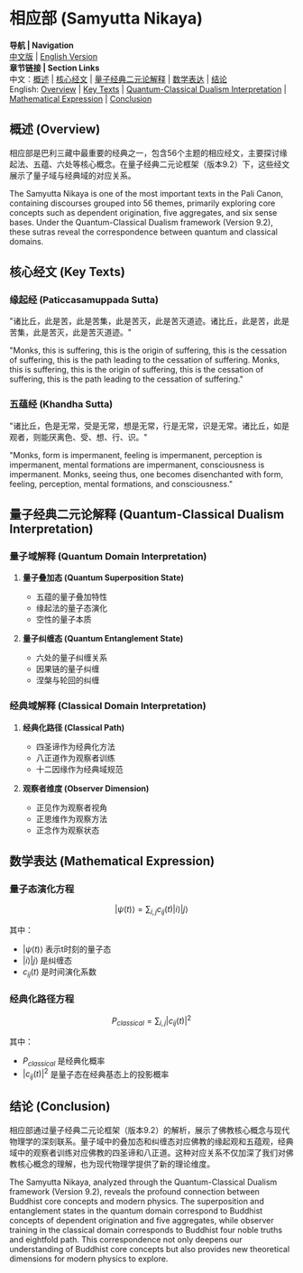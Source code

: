 # 相应部 (Samyutta Nikaya)

**导航 | Navigation**  
[中文版](#相应部解析) | [English Version](#samyutta-nikaya-analysis)  
**章节链接 | Section Links**  
中文：[概述](#概述-overview) | [核心经文](#核心经文-key-texts) | [量子经典二元论解释](#量子经典二元论解释-quantum-classical-dualism-interpretation) | [数学表达](#数学表达-mathematical-expression) | [结论](#结论-conclusion)  
English: [Overview](#概述-overview) | [Key Texts](#核心经文-key-texts) | [Quantum-Classical Dualism Interpretation](#量子经典二元论解释-quantum-classical-dualism-interpretation) | [Mathematical Expression](#数学表达-mathematical-expression) | [Conclusion](#结论-conclusion)

## 概述 (Overview)

相应部是巴利三藏中最重要的经典之一，包含56个主题的相应经文，主要探讨缘起法、五蕴、六处等核心概念。在量子经典二元论框架（版本9.2）下，这些经文展示了量子域与经典域的对应关系。

The Samyutta Nikaya is one of the most important texts in the Pali Canon, containing discourses grouped into 56 themes, primarily exploring core concepts such as dependent origination, five aggregates, and six sense bases. Under the Quantum-Classical Dualism framework (Version 9.2), these sutras reveal the correspondence between quantum and classical domains.

## 核心经文 (Key Texts)

### 缘起经 (Paticcasamuppada Sutta)
"诸比丘，此是苦，此是苦集，此是苦灭，此是苦灭道迹。诸比丘，此是苦，此是苦集，此是苦灭，此是苦灭道迹。"

"Monks, this is suffering, this is the origin of suffering, this is the cessation of suffering, this is the path leading to the cessation of suffering. Monks, this is suffering, this is the origin of suffering, this is the cessation of suffering, this is the path leading to the cessation of suffering."

### 五蕴经 (Khandha Sutta)
"诸比丘，色是无常，受是无常，想是无常，行是无常，识是无常。诸比丘，如是观者，则能厌离色、受、想、行、识。"

"Monks, form is impermanent, feeling is impermanent, perception is impermanent, mental formations are impermanent, consciousness is impermanent. Monks, seeing thus, one becomes disenchanted with form, feeling, perception, mental formations, and consciousness."

## 量子经典二元论解释 (Quantum-Classical Dualism Interpretation)

### 量子域解释 (Quantum Domain Interpretation)
1. **量子叠加态 (Quantum Superposition State)**
   - 五蕴的量子叠加特性
   - 缘起法的量子态演化
   - 空性的量子本质

2. **量子纠缠态 (Quantum Entanglement State)**
   - 六处的量子纠缠关系
   - 因果链的量子纠缠
   - 涅槃与轮回的纠缠

### 经典域解释 (Classical Domain Interpretation)
1. **经典化路径 (Classical Path)**
   - 四圣谛作为经典化方法
   - 八正道作为观察者训练
   - 十二因缘作为经典域规范

2. **观察者维度 (Observer Dimension)**
   - 正见作为观察者视角
   - 正思维作为观察方法
   - 正念作为观察状态

## 数学表达 (Mathematical Expression)

### 量子态演化方程
$$
|\psi(t)\rangle = \sum_{i,j} c_{ij}(t)|i\rangle|j\rangle
$$

其中：
- $|\psi(t)\rangle$ 表示t时刻的量子态
- $|i\rangle|j\rangle$ 是纠缠态
- $c_{ij}(t)$ 是时间演化系数

### 经典化路径方程
$$
P_{classical} = \sum_{i,j} |c_{ij}(t)|^2
$$

其中：
- $P_{classical}$ 是经典化概率
- $|c_{ij}(t)|^2$ 是量子态在经典基态上的投影概率

## 结论 (Conclusion)

相应部通过量子经典二元论框架（版本9.2）的解析，展示了佛教核心概念与现代物理学的深刻联系。量子域中的叠加态和纠缠态对应佛教的缘起观和五蕴观，经典域中的观察者训练对应佛教的四圣谛和八正道。这种对应关系不仅加深了我们对佛教核心概念的理解，也为现代物理学提供了新的理论维度。

The Samyutta Nikaya, analyzed through the Quantum-Classical Dualism framework (Version 9.2), reveals the profound connection between Buddhist core concepts and modern physics. The superposition and entanglement states in the quantum domain correspond to Buddhist concepts of dependent origination and five aggregates, while observer training in the classical domain corresponds to Buddhist four noble truths and eightfold path. This correspondence not only deepens our understanding of Buddhist core concepts but also provides new theoretical dimensions for modern physics to explore. 